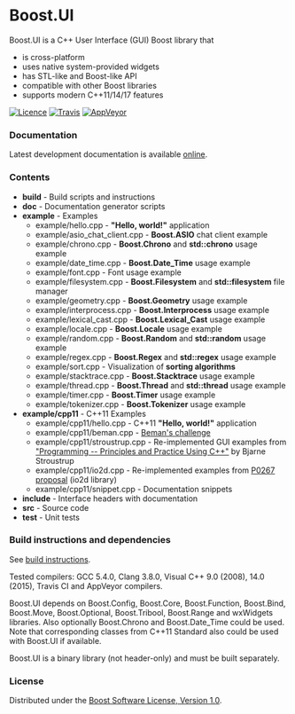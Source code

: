 Boost.UI
========

Boost.UI is a C++ User Interface (GUI) Boost library that
* is cross-platform
* uses native system-provided widgets
* has STL-like and Boost-like API
* compatible with other Boost libraries
* supports modern C++11/14/17 features

[![Licence](https://img.shields.io/badge/license-boost-4480cc.svg)](http://www.boost.org/LICENSE_1_0.txt)
[![Travis](https://img.shields.io/travis/kosenko/ui/master.svg?label=Linux)](https://travis-ci.org/kosenko/ui)
[![AppVeyor](https://img.shields.io/appveyor/ci/kosenko/ui/master.svg?label=Windows)](https://ci.appveyor.com/project/kosenko/ui/branch/master)

### Documentation

Latest development documentation is available [online](https://kosenko.github.io/boost.ui/).

### Contents

* **build** - Build scripts and instructions
* **doc** - Documentation generator scripts
* **example** - Examples
  * example/hello.cpp - **"Hello, world!"** application
  * example/asio_chat_client.cpp - **Boost.ASIO** chat client example
  * example/chrono.cpp - **Boost.Chrono** and **std::chrono** usage example
  * example/date_time.cpp - **Boost.Date_Time** usage example
  * example/font.cpp - Font usage example
  * example/filesystem.cpp - **Boost.Filesystem** and **std::filesystem** file manager
  * example/geometry.cpp - **Boost.Geometry** usage example
  * example/interprocess.cpp - **Boost.Interprocess** usage example
  * example/lexical_cast.cpp - **Boost.Lexical_Cast** usage example
  * example/locale.cpp - **Boost.Locale** usage example
  * example/random.cpp - **Boost.Random** and **std::random** usage example
  * example/regex.cpp - **Boost.Regex** and **std::regex** usage example
  * example/sort.cpp - Visualization of **sorting algorithms**
  * example/stacktrace.cpp - **Boost.Stacktrace** usage example
  * example/thread.cpp - **Boost.Thread** and **std::thread** usage example
  * example/timer.cpp - **Boost.Timer** usage example
  * example/tokenizer.cpp - **Boost.Tokenizer** usage example
* **example/cpp11** - C++11 Examples
  * example/cpp11/hello.cpp - C++11 **"Hello, world!"** application
  * example/cpp11/beman.cpp - [Beman's challenge](https://isocpp.org/files/papers/n3791.html)
  * example/cpp11/stroustrup.cpp - Re-implemented GUI examples
from ["Programming -- Principles and Practice Using C++"](http://www.stroustrup.com/programming.html)
by Bjarne Stroustrup
  * example/cpp11/io2d.cpp - Re-implemented examples from
[P0267 proposal](http://www.open-std.org/jtc1/sc22/wg21/docs/papers/2017/p0267r6.pdf) (io2d library)
  * example/cpp11/snippet.cpp - Documentation snippets
* **include** - Interface headers with documentation
* **src** - Source code
* **test** - Unit tests

### Build instructions and dependencies

See [build instructions](build/README.md).

Tested compilers: GCC 5.4.0, Clang 3.8.0, Visual C++ 9.0 (2008), 14.0 (2015), Travis CI and AppVeyor compilers.

Boost.UI depends on Boost.Config, Boost.Core, Boost.Function, Boost.Bind, Boost.Move, Boost.Optional, Boost.Tribool, Boost.Range and wxWidgets libraries.
Also optionally Boost.Chrono and Boost.Date_Time could be used.
Note that corresponding classes from C++11 Standard also could be used with Boost.UI if available.

Boost.UI is a binary library (not header-only) and must be built separately.

### License

Distributed under the [Boost Software License, Version 1.0](http://boost.org/LICENSE_1_0.txt).
